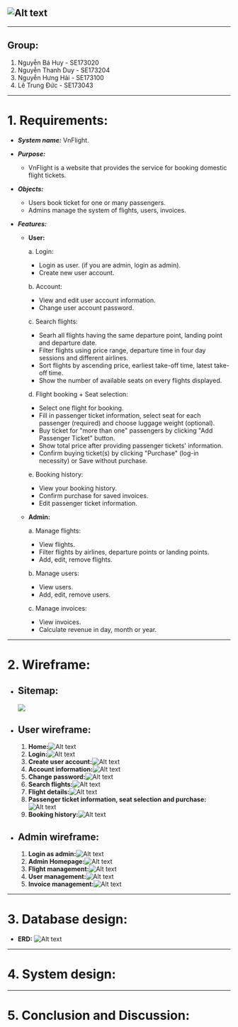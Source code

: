 ## ![Alt text](Wireframe/Logo.png)

---

## **Group:**

1. Nguyễn Bá Huy - SE173020
2. Nguyễn Thanh Duy - SE173204
3. Nguyễn Hưng Hải - SE173100
4. Lê Trung Đức - SE173043

---

# 1. Requirements:

- **_System name:_** VnFlight.

- **_Purpose:_**

  - VnFlight is a website that provides the service for booking domestic flight tickets.

- **_Objects:_**

  - Users book ticket for one or many passengers.
  - Admins manage the system of flights, users, invoices.

- **_Features:_**

  - **User:**

    a. Login:

    - Login as user. (if you are admin, login as admin).
    - Create new user account.

    b. Account:

    - View and edit user account information.
    - Change user account password.

    c. Search flights:

    - Searh all flights having the same departure point, landing point and departure date.
    - Filter flights using price range, departure time in four day sessions and different airlines.
    - Sort flights by ascending price, earliest take-off time, latest take-off time.
    - Show the number of available seats on every flights displayed.

    d. Flight booking + Seat selection:

    - Select one flight for booking.
    - Fill in passenger ticket information, select seat for each passenger (required) and choose luggage weight (optional).
    - Buy ticket for "more than one" passengers by clicking "Add Passenger Ticket" button.
    - Show total price after providing passenger tickets' information.
    - Confirm buying ticket(s) by clicking "Purchase" (log-in necessity) or Save without purchase.

    e. Booking history:

    - View your booking history.
    - Confirm purchase for saved invoices.
    - Edit passenger ticket information.

  - **Admin:**

    a. Manage flights:

    - View flights.
    - Filter flights by airlines, departure points or landing points.
    - Add, edit, remove flights.

    b. Manage users:

    - View users.
    - Add, edit, remove users.

    c. Manage invoices:

    - View invoices.
    - Calculate revenue in day, month or year.

---

# 2. Wireframe:

- ## Sitemap:
  ![](Sitemap/sitemap.png)
- ## User wireframe:
  1. **Home:**![Alt text](Wireframe/Home.png)
  2. **Login:**![Alt text](Wireframe/Log%20in.png)
  3. **Create user account:**![Alt text](Wireframe/Create%20account.png)
  4. **Account information:**![Alt text](Wireframe/View%20and%20Edit%20account%20info.png)
  5. **Change password:**![Alt text](Wireframe/Change%20Password.png)
  6. **Search flights:**![Alt text](Wireframe/Search%20Flights.png)
  7. **Flight details:**![Alt text](Wireframe/Flight%20Details.png)
  8. **Passenger ticket information, seat selection and purchase:**![Alt text](Wireframe/Passenger%20Info%20and%20Seat%20Booking.png)
  9. **Booking history:**![Alt text](Wireframe/Booking%20History.png)
- ## Admin wireframe:
  1. **Login as admin:**![Alt text](Wireframe/Admin%20login.png)
  2. **Admin Homepage:**![Alt text](Wireframe/ADMIN%20HOMEPAGE.png)
  3. **Flight management:**![Alt text](Wireframe/Flights%20Admin.png)
  4. **User management:**![Alt text](Wireframe/Users%20Admin.png)
  5. **Invoice management:**![Alt text](Wireframe/Invoices%20Admin.png)

---

# 3. Database design:

- **ERD:**
  ![Alt text](ERD/ERD.png)

---

# 4. System design:

---

# 5. Conclusion and Discussion:
